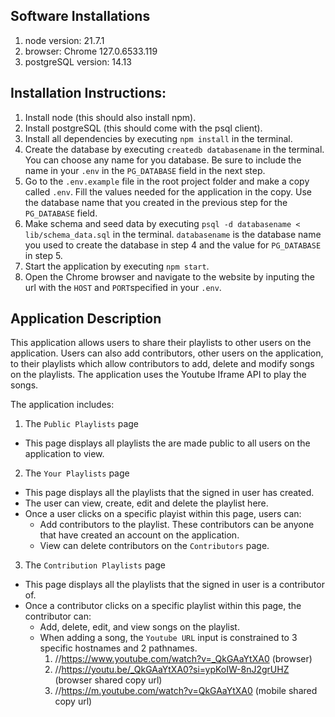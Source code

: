 ## Software Installations
1. node version: 21.7.1
2. browser: Chrome 127.0.6533.119
3. postgreSQL version: 14.13

## Installation Instructions:

1. Install node (this should also install npm).
2. Install postgreSQL (this should come with the psql client).
3. Install all dependencies by executing `npm install` in the terminal.
4. Create the database by executing `createdb databasename` in the terminal. 
You can choose any name for you database. Be sure to include the name in your `.env` in the `PG_DATABASE` field in the next step.
5. Go to the `.env.example` file in the root project folder and make a copy called `.env`.
   Fill the values needed for the application in the copy. Use the database name that you created in the previous step for the `PG_DATABASE` field.
6. Make schema and seed data by executing `psql -d databasename < lib/schema_data.sql` in the terminal. `databasename` is the database name you used to create the database in step 4 and the value for `PG_DATABASE` in step 5.
7. Start the application by executing `npm start`.
8. Open the Chrome browser and navigate to the website by inputing the url with the `HOST` and `PORT`specified in your `.env`.

## Application Description
This application allows users to share their playlists to other users on the application.
Users can also add contributors, other users on the application, to their playlists which
allow contributors to add, delete and modify songs on the playlists. The application uses
the Youtube Iframe API to play the songs.

The application includes:

1. The `Public Playlists` page
- This page displays all playlists the are made public to all users on the application to view.

2. The `Your Playlists` page
- This page displays all the playlists that the signed in user has created.
- The user can view, create, edit and delete the playlist here.
- Once a user clicks on a specific playist within this page, users can:
  - Add contributors to the playlist. These contributors can be anyone that have created an account on the application.
  - View can delete contributors on the `Contributors` page.
3. The `Contribution Playlists` page
- This page displays all the playlists that the signed in user is a contributor of.
- Once a contributor clicks on a specific playlist within this page, the contributor can:
  - Add, delete, edit, and view songs on the playlist.
  - When adding a song, the `Youtube URL` input is constrained to 3 specific hostnames and 2 pathnames.
    1. //https://www.youtube.com/watch?v=_QkGAaYtXA0 (browser)
    2. //https://youtu.be/_QkGAaYtXA0?si=ypKoIW-8nJ2grUHZ (browser shared copy url)
    3. //https://m.youtube.com/watch?v=QkGAaYtXA0 (mobile shared copy url)
